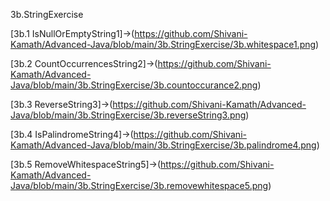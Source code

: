 3b.StringExercise

[3b.1 IsNullOrEmptyString1]->(https://github.com/Shivani-Kamath/Advanced-Java/blob/main/3b.StringExercise/3b.whitespace1.png)

[3b.2 CountOccurrencesString2]->(https://github.com/Shivani-Kamath/Advanced-Java/blob/main/3b.StringExercise/3b.countoccurance2.png)

[3b.3 ReverseString3]->(https://github.com/Shivani-Kamath/Advanced-Java/blob/main/3b.StringExercise/3b.reverseString3.png)

[3b.4 IsPalindromeString4]->(https://github.com/Shivani-Kamath/Advanced-Java/blob/main/3b.StringExercise/3b.palindrome4.png)

[3b.5 RemoveWhitespaceString5]->(https://github.com/Shivani-Kamath/Advanced-Java/blob/main/3b.StringExercise/3b.removewhitespace5.png)
